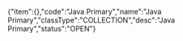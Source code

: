 {"item":{},"code":"Java Primary","name":"Java Primary","classType":"COLLECTION","desc":"Java Primary","status":"OPEN"}